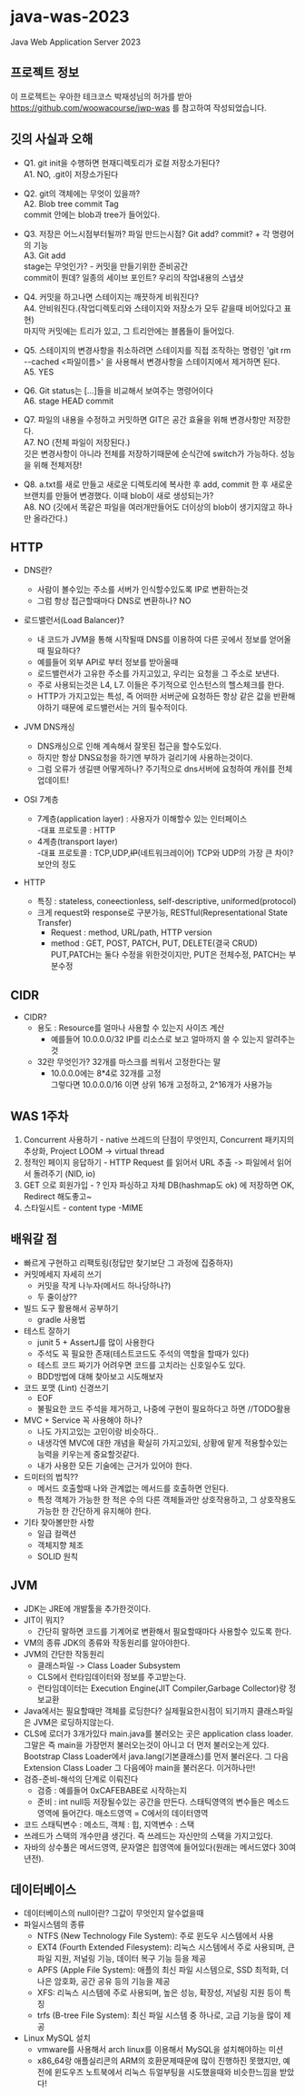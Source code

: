 # java-was-2023

Java Web Application Server 2023

## 프로젝트 정보 

이 프로젝트는 우아한 테크코스 박재성님의 허가를 받아 https://github.com/woowacourse/jwp-was 
를 참고하여 작성되었습니다.

## 깃의 사실과 오해
+ Q1. git init을 수행하면 현재디렉토리가 로컬 저장소가된다?   
A1. NO, .git이 저장소가된다   

+ Q2. git의 객체에는 무엇이 있을까?   
A2. Blob tree commit Tag   
commit 안에는 blob과 tree가 들어있다.   

+ Q3. 저장은 어느시점부터될까? 파일 만드는시점? Git add? commit? + 각 명령어의 기능   
A3. Git add    
stage는 무엇인가? - 커밋을 만들기위한 준비공간   
commit이 뭔데? 일종의 세이브 포인트? 우리의 작업내용의 스냅샷   

+ Q4. 커밋을 하고나면 스테이지는 깨끗하게 비워진다?   
A4. 안비워진다.(작업디렉토리와 스테이지와 저장소가 모두 같을때 비어있다고 표현)    
마지막 커밋에는 트리가 있고, 그 트리안에는 블롭들이 들어있다.   

+ Q5. 스테이지의 변경사항을 취소하려면 스테이지를 직접 조작하는 명령인 'git rm --cached <파일이름>' 을 사용해서 변경사항을 스테이지에서 제거하면 된다.   
A5. YES   

+ Q6. Git status는 [...]들을 비교해서 보여주는 명령어이다   
A6. stage HEAD commit   

+ Q7. 파일의 내용을 수정하고 커밋하면 GIT은 공간 효율을 위해 변경사항만 저장한다.   
A7. NO (전체 파일이 저장된다.)   
깃은 변경사항이 아니라 전체를 저장하기때문에 순식간에 switch가 가능하다. 성능을 위해 전체저장!    

+ Q8. a.txt를 새로 만들고 새로운 디렉토리에 복사한 후 add, commit 한 후 새로운 브랜치를 만들어 변경했다. 이때 blob이 새로 생성되는가?    
A8. NO (깃에서 똑같은 파일을 여러개만들어도 더이상의 blob이 생기지않고 하나만 올라간다.)    
## HTTP

* DNS란?   
  - 사람이 볼수있는 주소를 서버가 인식할수있도록 IP로 변환하는것   
  - 그럼 항상 접근할때마다 DNS로 변환하나? NO
   
* 로드밸런서(Load Balancer)?   
  - 내 코드가 JVM을 통해 시작될때 DNS를 이용하여 다른 곳에서 정보를 얻어올때 필요하다?   
  - 예를들어 외부 API로 부터 정보를 받아올때   
  - 로드밸런서가 고유한 주소를 가지고있고, 우리는 요청을 그 주소로 보낸다.    
  - 주로 사용되는것은 L4, L7. 이들은 주기적으로 인스턴스의 헬스체크를 한다.   
  - HTTP가 가지고있는 특성, 즉 어떠한 서버군에 요청하든 항상 같은 값을 반환해야하기 때문에 로드밸런서는 거의 필수적이다.
* JVM DNS캐싱
  - DNS캐싱으로 인해 계속해서 잘못된 접근을 할수도있다.
  - 하지만 항상 DNS요청을 하기엔 부하가 걸리기에 사용하는것이다.
  - 그럼 오류가 생길땐 어떻게하나? 주기적으로 dns서버에 요청하여 캐쉬를 전체업데이트!
* OSI 7계층
  - 7계층(application layer) : 사용자가 이해할수 있는 인터페이스   
    -대표 프로토콜 : HTTP
  - 4계층(transport layer)    
    -대표 프로토콜 : TCP,UDP,~~IP~~(네트워크레이어)
    TCP와 UDP의 가장 큰 차이? 보안의 정도
* HTTP
  - 특징 : stateless, coneectionless, self-descriptive, uniformed(protocol)
  - 크게 request와 response로 구분가능, RESTful(Representational State Transfer)
    + Request : method, URL/path, HTTP version
    * method : GET, POST, PATCH, PUT, DELETE(결국 CRUD)
      PUT,PATCH는 둘다 수정을 위한것이지만, PUT은 전체수정, PATCH는 부분수정
## CIDR

* CIDR?
  - 용도 : Resource를 얼마나 사용할 수 있는지 사이즈 계산     
    + 예를들어 10.0.0.0/32 IP를 리소스로 보고 얼마까지 쓸 수 있는지 알려주는것     
  - 32란 무엇인가? 32개를 마스크를 씌워서 고정한다는 말      
    + 10.0.0.0에는 8*4로 32개를 고정      
  그렇다면 10.0.0.0/16 이면 상위 16개 고정하고, 2^16개가 사용가능

## WAS 1주차

1. Concurrent 사용하기 - native 쓰레드의 단점이 무엇인지, Concurrent 패키지의 추상화, Project LOOM -> virtual thread   
2. 정적인 페이지 응답하기 - HTTP Request 를 읽어서 URL 추출 -> 파일에서 읽어서 돌려주기 (NID, io)
3. GET 으로 회원가입 - ? 인자 파싱하고 자체 DB(hashmap도 ok) 에 저장하면 OK, Redirect 해도좋고~
4. 스타일시트 - content type -MIME

## 배워갈 점
* 빠르게 구현하고 리팩토링(정답만 찾기보단 그 과정에 집중하자)
* 커밋메세지 자세히 쓰기
  - 커밋을 작게 나누자(메서드 하나당하나?)
  - 두 줄이상??
* 빌드 도구 활용해서 공부하기
  - gradle 사용법
* 테스트 잘하기
  - junit 5 + AssertJ를 많이 사용한다
  - 주석도 꼭 필요한 존재(테스트코드도 주석의 역할을 할때가 있다)
  - 테스트 코드 짜기가 어려우면 코드를 고치라는 신호일수도 있다.
  - BDD방법에 대해 찾아보고 시도해보자
* 코드 포맷 (Lint) 신경쓰기
  - EOF
  - 불필요한 코드 주석을 제거하고, 나중에 구현이 필요하다고 하면 //TODO활용
* MVC + Service 꼭 사용해야 하나?
  - 나도 가지고있는 고민이랑 비슷하다..
  - 내생각엔 MVC에 대한 개념을 확실히 가지고있되, 상황에 맡게 적용할수있는 능력을 키우는게 중요할것같다.
  - 내가 사용한 모든 기술에는 근거가 있어야 한다.
* 드미터의 법칙??
  - 메서드 호출할때 나와 관계없는 메서드를 호출하면 안된다.
  - 특정 객체가 가능한 한 적은 수의 다른 객체들과만 상호작용하고, 그 상호작용도 가능한 한 간단하게 유지해야 한다.
* 기타 찾아볼만한 사항
  - 일급 컬랙션
  - 객체지향 체조
  - SOLID 원칙

## JVM
 - JDK는 JRE에 개발툴을 추가한것이다.
 - JIT이 뭐지?
   * 간단히 말하면 코드를 기계어로 변환해서 필요할때마다 사용할수 있도록 한다.
 - VM의 종류 JDK의 종류와 작동원리를 알아야한다.
 - JVM의 간단한 작동원리
   * 클래스파일 -> Class Loader Subsystem
   * CLS에서 런타임데이터와 정보를 주고받는다.
   * 런타임데이터는 Execution Engine(JIT Compiler,Garbage Collector)랑 정보교환
 - Java에서는 필요할때만 객체를 로딩한다? 실제필요한시점이 되기까지 클래스파일은 JVM은 로딩하지않는다.
 - CLS에 로더가 3개가있다 main.java를 불러오는 곳은 application class loader.     
   그말은 즉 main을 가장먼저 불러오는것이 아니고 더 먼저 불러오는게 있다.    
   Bootstrap Class Loader에서 java.lang(기본클래스)를 먼저 불러온다.
   그 다음 Extension Class Loader 그 다음에야 main을 불러온다. 이거하나만!
 - 검증-준비-해석의 단계로 이뤄진다
   * 검증 : 예를들어 0xCAFEBABE로 시작하는지
   * 준비 : int null등 저장될수있는 공간을 만든다. 스태틱영역의 변수들은 메소드영역에 들어간다. 매소드영역 = C에서의 데이터영역
 - 코드 스태틱변수 : 메소드, 객체 : 힙, 지역변수 : 스택
 - 쓰레드가 스택의 개수만큼 생긴다. 즉 쓰레드는 자신만의 스택을 가지고있다.
 - 자바의 상수풀은 메서드영역, 문자열은 힙영역에 들어있다(원래는 메서드였다 30여년전).
## 데이터베이스
 - 데이터베이스의 null이란?
   그값이 무엇인지 알수없을때
 - 파일시스템의 종류
   * NTFS (New Technology File System): 주로 윈도우 시스템에서 사용
   * EXT4 (Fourth Extended Filesystem): 리눅스 시스템에서 주로 사용되며, 큰 파일 지원, 저널링 기능, 데이터 복구 기능 등을 제공
   * APFS (Apple File System): 애플의 최신 파일 시스템으로, SSD 최적화, 더 나은 암호화, 공간 공유 등의 기능을 제공
   * XFS: 리눅스 시스템에 주로 사용되며, 높은 성능, 확장성, 저널링 지원 등이 특징
   * trfs (B-tree File System): 최신 파일 시스템 중 하나로, 고급 기능을 많이 제공
 - Linux MySQL 설치
   * vmware를 사용해서 arch linux를 이용해서 MySQL을 설치해야하는 미션
   * x86_64랑 애플실리콘의 ARM의 호환문제때문에 많이 진행하진 못했지만, 예전에 윈도우즈 노트북에서 리눅스 듀얼부팅을 시도했을때와 비슷한느낌을 받았다!
